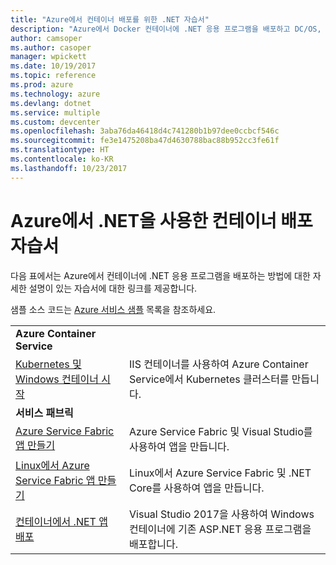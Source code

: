 ```yaml
---
title: "Azure에서 컨테이너 배포를 위한 .NET 자습서"
description: "Azure에서 Docker 컨테이너에 .NET 응용 프로그램을 배포하고 DC/OS, Mesos 또는 Kubernetes를 사용하여 크기를 조정합니다."
author: camsoper
ms.author: casoper
manager: wpickett
ms.date: 10/19/2017
ms.topic: reference
ms.prod: azure
ms.technology: azure
ms.devlang: dotnet
ms.service: multiple
ms.custom: devcenter
ms.openlocfilehash: 3aba76da46418d4c741280b1b97dee0ccbcf546c
ms.sourcegitcommit: fe3e1475208ba47d4630788bac88b952cc3fe61f
ms.translationtype: HT
ms.contentlocale: ko-KR
ms.lasthandoff: 10/23/2017
---
```

# <a name="container-deployment-tutorials-with-net-on-azure"></a>Azure에서 .NET을 사용한 컨테이너 배포 자습서

다음 표에서는 Azure에서 컨테이너에 .NET 응용 프로그램을 배포하는 방법에 대한 자세한 설명이 있는 자습서에 대한 링크를 제공합니다.

샘플 소스 코드는 [Azure 서비스 샘플](https://azure.microsoft.com/resources/samples/?platform=dotnet) 목록을 참조하세요.

| | |
|---|---|
| **Azure Container Service** ||
| [Kubernetes 및 Windows 컨테이너 시작][1] | IIS 컨테이너를 사용하여 Azure Container Service에서 Kubernetes 클러스터를 만듭니다.
|**서비스 패브릭**| |
| [Azure Service Fabric 앱 만들기][2] | Azure Service Fabric 및 Visual Studio를 사용하여 앱을 만듭니다. | 
| [Linux에서 Azure Service Fabric 앱 만들기][3] | Linux에서 Azure Service Fabric 및 .NET Core를 사용하여 앱을 만듭니다. | 
| [컨테이너에서 .NET 앱 배포][4] | Visual Studio 2017을 사용하여 Windows 컨테이너에 기존 ASP.NET 응용 프로그램을 배포합니다.  |

[1]: /azure/container-service/container-service-kubernetes-windows-walkthrough
[2]: /azure/service-fabric/service-fabric-create-your-first-application-in-visual-studio
[3]: /azure/service-fabric/service-fabric-get-started-containers
[4]: /azure/service-fabric/service-fabric-host-app-in-a-container
